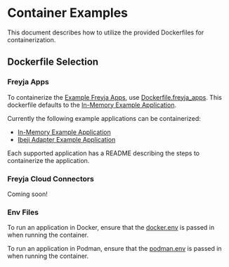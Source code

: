 # Container Examples

This document describes how to utilize the provided Dockerfiles for containerization.

## Dockerfile Selection

### Freyja Apps

To containerize the [Example Freyja Apps](./freyja_apps/), use
[Dockerfile.freyja_apps](../Dockerfile.freyja_apps). This dockerfile defaults to the
[In-Memory Example Application](../freyja_apps/in_memory/).

Currently the following example applications can be containerized:
- [In-Memory Example Application](../freyja_apps/in_memory/)
- [Ibeji Adapter Example Application](../freyja_apps/ibeji_adapter)

Each supported application has a README describing the steps to containerize the application.

### Freyja Cloud Connectors

Coming soon!

### Env Files

To run an application in Docker, ensure that the [docker.env](./config/docker.env) is passed in
when running the container.

To run an application in Podman, ensure that the [podman.env](./config/podman.env) is passed in
when running the container.
